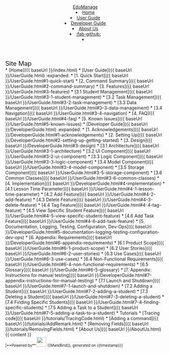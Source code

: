 <head-bottom>
  <link rel="stylesheet" href="{{baseUrl}}/stylesheets/main.css">
</head-bottom>

<header sticky>
  <navbar type="dark">
    <a slot="brand" href="{{baseUrl}}/index.html" title="Home" class="navbar-brand">EduManage</a>
    <li><a href="{{baseUrl}}/index.html" class="nav-link">Home</a></li>
    <li><a href="{{baseUrl}}/UserGuide.html" class="nav-link">User Guide</a></li>
    <li><a href="{{baseUrl}}/DeveloperGuide.html" class="nav-link">Developer Guide</a></li>
    <li><a href="{{baseUrl}}/AboutUs.html" class="nav-link">About Us</a></li>
    <li><a href="https://github.com/se-edu/addressbook-level3" target="_blank" class="nav-link"><md>:fab-github:</md></a>
    </li>
    <li slot="right">
      <form class="navbar-form">
        <searchbar :data="searchData" placeholder="Search" :on-hit="searchCallback" menu-align-right></searchbar>
      </form>
    </li>
  </navbar>
</header>

<div id="flex-body">
  <nav id="site-nav">
    <div class="site-nav-top">
      <div class="fw-bold mb-2" style="font-size: 1.25rem;">Site Map</div>
    </div>
    <div class="nav-component slim-scroll">
      <site-nav>
* [Home]({{ baseUrl }}/index.html)
* [User Guide]({{ baseUrl }}/UserGuide.html) :expanded:
  * [1. Quick Start]({{ baseUrl }}/UserGuide.html#1-quick-start)
  * [2. Command Summary]({{ baseUrl }}/UserGuide.html#2-command-summary)
  * [3. Features]({{ baseUrl }}/UserGuide.html#3-features)
    * [3.1 Student Management]({{ baseUrl }}/UserGuide.html#3-1-student-management)
    * [3.2 Task Management]({{ baseUrl }}/UserGuide.html#3-2-task-management)
    * [3.3 Data Management]({{ baseUrl }}/UserGuide.html#3-3-data-management)
    * [3.4 Navigation]({{ baseUrl }}/UserGuide.html#3-4-navigation)
  * [4. FAQ]({{ baseUrl }}/UserGuide.html#4-faq)
  * [5. Known Issues]({{ baseUrl }}/UserGuide.html#5-known-issues)
* [Developer Guide]({{ baseUrl }}/DeveloperGuide.html) :expanded:
  * [1. Acknowledgements]({{ baseUrl }}/DeveloperGuide.html#1-acknowledgements)
  * [2. Setting Up]({{ baseUrl }}/DeveloperGuide.html#2-setting-up-getting-started)
  * [3. Design]({{ baseUrl }}/DeveloperGuide.html#3-design)
    * [3.1 Architecture]({{ baseUrl }}/UserGuide.html#3-1-architecture)
    * [3.2 UI Component]({{ baseUrl }}/UserGuide.html#3-2-ui-component)
    * [3.3 Logic Component]({{ baseUrl }}/UserGuide.html#3-3-logic-component)
    * [3.4 Model Component]({{ baseUrl }}/UserGuide.html#3-4-model-component)
    * [3.5 Storage Component]({{ baseUrl }}/UserGuide.html#3-5-storage-component)
    * [3.6 Common Classes]({{ baseUrl }}/UserGuide.html#3-6-common-classes)
  * [4. Implementation]({{ baseUrl }}/DeveloperGuide.html#4-implementation)
    * [4.1 Lesson Time Parameter]({{ baseUrl }}/UserGuide.html#4-1-lesson-time-parameter)
    * [4.2 Add Feature]({{ baseUrl }}/UserGuide.html#4-2-add-feature)
    * [4.3 Delete Feature]({{ baseUrl }}/UserGuide.html#4-3-delete-feature)
    * [4.4 Tag Feature]({{ baseUrl }}/UserGuide.html#4-4-tag-feature)
    * [4.5 View Specific Student Feature]({{ baseUrl }}/UserGuide.html#4-5-view-specific-student-feature)
    * [4.6 Add Task Feature]({{ baseUrl }}/UserGuide.html#4-6-add-task-feature)
  * [5. Documentation, Logging, Testing, Configuration, Dev-Ops]({{ baseUrl }}/DeveloperGuide.html#5-documentation-logging-testing-configuration-dev-ops)
  * [6. Appendix: Requirements]({{ baseUrl }}/DeveloperGuide.html#6-appendix-requirements)
    * [6.1 Product Scope]({{ baseUrl }}/UserGuide.html#6-1-product-scope)
    * [6.2 User Stories]({{ baseUrl }}/UserGuide.html#6-2-user-stories)
    * [6.3 Use Cases]({{ baseUrl }}/UserGuide.html#6-3-use-cases)
    * [6.4 Non-Functional Requirements]({{ baseUrl }}/UserGuide.html#6-4-non-functional-requirements)
    * [6.5 Glossary]({{ baseUrl }}/UserGuide.html#6-5-glossary)
  * [7. Appendix: Instructions for manual testing]({{ baseUrl }}/DeveloperGuide.html#7-appendix-instructions-for-manual-testing)
    * [7.1 Launch and Shutdown]({{ baseUrl }}/UserGuide.html#7-1-launch-and-shutdown)
    * [7.2 Adding a Student]({{ baseUrl }}/UserGuide.html#7-2-adding-a-student)
    * [7.3 Deleting a Student]({{ baseUrl }}/UserGuide.html#7-3-deleting-a-student)
    * [7.4 Finding Specific Students]({{ baseUrl }}/UserGuide.html#7-4-finding-specific-students)
    * [7.5 Adding a Task to a Student]({{ baseUrl }}/UserGuide.html#7-5-adding-a-task-to-a-student)
* Tutorials
  * [Tracing code]({{ baseUrl }}/tutorials/TracingCode.html)
  * [Adding a command]({{ baseUrl }}/tutorials/AddRemark.html)
  * [Removing Fields]({{ baseUrl }}/tutorials/RemovingFields.html)
* [About Us]({{ baseUrl }}/AboutUs.html)
      </site-nav>
    </div>
  </nav>
  <div id="content-wrapper">
    {{ content }}
  </div>
  <nav id="page-nav">
    <div class="nav-component slim-scroll">
      <page-nav />
    </div>
  </nav>
  <scroll-top-button></scroll-top-button>
</div>

<footer>
  <!-- Support MarkBind by including a link to us on your landing page! -->
  <div class="text-center">
    <small>[<md>**Powered by**</md> <img src="https://markbind.org/favicon.ico" width="30"> {{MarkBind}}, generated on {{timestamp}}]</small>
  </div>
</footer>
